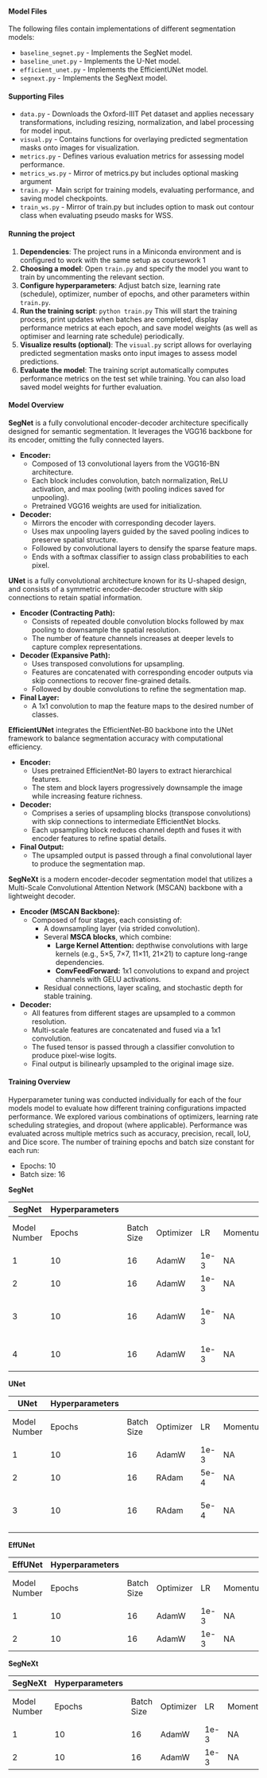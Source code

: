 


#### **Model Files**  

The following files contain implementations of different segmentation models:
- `baseline_segnet.py` - Implements the SegNet model.
- `baseline_unet.py` - Implements the U-Net model.
- `efficient_unet.py` - Implements the EfficientUNet model.
- `segnext.py` - Implements the SegNext model.
    
#### **Supporting Files**  

- `data.py` - Downloads the Oxford-IIIT Pet dataset and applies necessary transformations, including resizing, normalization, and label processing for model input.
- `visual.py` - Contains functions for overlaying predicted segmentation masks onto images for visualization.
- `metrics.py` - Defines various evaluation metrics for assessing model performance.
- `metrics_ws.py` - Mirror of metrics.py but includes optional masking argument
- `train.py` - Main script for training models, evaluating performance, and saving model checkpoints.
- `train_ws.py` - Mirror of train.py but includes option to mask out contour class when evaluating pseudo masks for WSS.

#### **Running the project**  
1.  **Dependencies**: The project runs in a Miniconda environment and is configured to work with the same setup as coursework 1 
2.  **Choosing a model**: Open `train.py` and specify the model you want to train by uncommenting the relevant section.
3.  **Configure hyperparameters**: Adjust batch size, learning rate (schedule), optimizer, number of epochs, and other parameters within `train.py`.
4.  **Run the training script**: `python train.py` This will start the training process, print updates when batches are completed, display performance metrics at each epoch, and save model weights (as well as optimiser and learning rate schedule) periodically.
5.  **Visualize results (optional)**: The `visual.py` script allows for overlaying predicted segmentation masks onto input images to assess model predictions.
6.  **Evaluate the model**: The training script automatically computes performance metrics on the test set while training. You can also load saved model weights for further evaluation.


#### **Model Overview**

**SegNet** is a fully convolutional encoder-decoder architecture specifically designed for semantic segmentation. It leverages the VGG16 backbone for its encoder, omitting the fully connected layers.
- **Encoder:**
    - Composed of 13 convolutional layers from the VGG16-BN architecture.
    - Each block includes convolution, batch normalization, ReLU activation, and max pooling (with pooling indices saved for unpooling).
    - Pretrained VGG16 weights are used for initialization.
- **Decoder:**
    - Mirrors the encoder with corresponding decoder layers.
    - Uses max unpooling layers guided by the saved pooling indices to preserve spatial structure.
    - Followed by convolutional layers to densify the sparse feature maps.        
    - Ends with a softmax classifier to assign class probabilities to each pixel.

**UNet** is a fully convolutional architecture known for its U-shaped design, and consists of a symmetric encoder-decoder structure with skip connections to retain spatial information.
- **Encoder (Contracting Path):**
    - Consists of repeated double convolution blocks followed by max pooling to downsample the spatial resolution.
    - The number of feature channels increases at deeper levels to capture complex representations.
- **Decoder (Expansive Path):**
    - Uses transposed convolutions for upsampling.
    - Features are concatenated with corresponding encoder outputs via skip connections to recover fine-grained details.
    - Followed by double convolutions to refine the segmentation map.
- **Final Layer:**
    - A 1x1 convolution to map the feature maps to the desired number of classes.
        
**EfficientUNet** integrates the EfficientNet-B0 backbone into the UNet framework to balance segmentation accuracy with computational efficiency.
- **Encoder:**
    - Uses pretrained EfficientNet-B0 layers to extract hierarchical features.
    - The stem and block layers progressively downsample the image while increasing feature richness.
- **Decoder:**
    - Comprises a series of upsampling blocks (transpose convolutions) with skip connections to intermediate EfficientNet blocks.
    - Each upsampling block reduces channel depth and fuses it with encoder features to refine spatial details.
- **Final Output:**
    - The upsampled output is passed through a final convolutional layer to produce the segmentation map.


**SegNeXt** is a modern encoder-decoder segmentation model that utilizes a Multi-Scale Convolutional Attention Network (MSCAN) backbone with a lightweight decoder.
- **Encoder (MSCAN Backbone):**
    - Composed of four stages, each consisting of:        
        - A downsampling layer (via strided convolution).
        - Several **MSCA blocks**, which combine:
            - **Large Kernel Attention:** depthwise convolutions with large kernels (e.g., 5×5, 7×7, 11×11, 21×21) to capture long-range dependencies.
            - **ConvFeedForward:** 1x1 convolutions to expand and project channels with GELU activations.
        - Residual connections, layer scaling, and stochastic depth for stable training.
- **Decoder:**
    - All features from different stages are upsampled to a common resolution.
    - Multi-scale features are concatenated and fused via a 1x1 convolution.
    - The fused tensor is passed through a classifier convolution to produce pixel-wise logits.
    - Final output is bilinearly upsampled to the original image size.




#### **Training Overview**  

Hyperparameter tuning was conducted individually for each of the four models model to evaluate how different training configurations impacted performance. We explored various combinations of optimizers, learning rate scheduling strategies, and dropout (where applicable). Performance was evaluated across multiple metrics such as accuracy, precision, recall, IoU, and Dice score. The number of training epochs and batch size constant for each run:
- Epochs: 10
- Batch size: 16

**SegNet**

| SegNet       | Hyperparameters |            |           |      |          |              |                   |                 |                     |                     |                       |                          |               | Performance |          |           |        |      |      |
| ------------ | --------------- | ---------- | --------- | ---- | -------- | ------------ | ----------------- | --------------- | ------------------- | ------------------- | --------------------- | ------------------------ | ------------- | ----------- | -------- | --------- | ------ | ---- | ---- |
| Model Number | Epochs          | Batch Size | Optimizer | LR   | Momentum | Weight Decay | LR Constant (Y/N) | LR Scheduler    | Relevant Params (1) | Relevant Params (2) | Data Transform        | Dropout                  | Saved as      | Loss        | Accuracy | Precision | Recall | IOU  | DICE |
| 1            | 10              | 16         | AdamW     | 1e-3 | NA       | 1e-4         | N                 | StepLR          | step_size= 15       | gamma =0.1          | NA                    | NA                       | SegNet        | 0.26        | 0.90     | 0.86      | 0.81   | 0.73 | 0.83 |
| 2            | 10              | 16         | AdamW     | 1e-3 | NA       | 1e-4         | N                 | CosineAnnealing | t_max = 50          | NA                  | NA                    | NA                       | SegNet_CA     | 0.24        | 0.91     | 0.86      | 0.85   | 0.76 | 0.85 |
| 3            | 10              | 16         | AdamW     | 1e-3 | NA       | 1e-4         | N                 | StepLR          | step_size= 15       | gamma =0.1          | NA                    | 0.5 at. both conv layers | SegNet_DROP   | 0.27        | 0.90     | 0.84      | 0.84   | 0.74 | 0.84 |
| 4            | 10              | 16         | AdamW     | 1e-3 | NA       | 1e-4         | N                 | StepLR          | step_size= 15       | gamma =0.1          | Rotation of 45 degree | NA                       | SegNet_rotate | 0.64        | 0.73     | 0.66      | 0.58   | 0.46 | 0.60 |

**UNet**

| UNet         | Hyperparameters |            |           |      |          |              |                   |                 |                     |                     |                |                          |          | Performance |          |           |        |      |      |
| ------------ | --------------- | ---------- | --------- | ---- | -------- | ------------ | ----------------- | --------------- | ------------------- | ------------------- | -------------- | ------------------------ | -------- | ----------- | -------- | --------- | ------ | ---- | ---- |
| Model Number | Epochs          | Batch Size | Optimizer | LR   | Momentum | Weight Decay | LR Constant (Y/N) | LR Scheduler    | Relevant Params (1) | Relevant Params (2) | Data Transform | Dropout                  | Saved as | Loss        | Accuracy | Precision | Recall | IOU  | DICE |
| 1            | 10              | 16         | AdamW     | 1e-3 | NA       | 1e-4         | N                 | StepLR          | step_size= 15       | gamma =0.1          | NA             | NA                       | UNet1    | 0.37        | 0.86     | 0.8       | 0.77   | 0.66 | 0.78 |
| 2            | 10              | 16         | RAdam     | 5e-4 | NA       | 1e-5         | N                 | CosineAnnealing | t_max = 50          | NA                  | NA             | NA                       | UNet2    | 0.35        | 0.87     | 0.81      | 0.78   | 0.67 | 0.79 |
| 3            | 10              | 16         | RAdam     | 5e-4 | NA       | 1e-5         | N                 | CosineAnnealing | t_max = 50          | NA                  | NA             | 0.3 at. both conv layers | UNet3    | 0.38        | 0.86     | 0.84      | 0.78   | 0.68 | 0.79 |

**EffUNet**

| EffUNet      | Hyperparameters |            |           |      |          |              |                   |                 |                     |                     |                |         |            | Performance |          |           |        |      |      |
| ------------ | --------------- | ---------- | --------- | ---- | -------- | ------------ | ----------------- | --------------- | ------------------- | ------------------- | -------------- | ------- | ---------- | ----------- | -------- | --------- | ------ | ---- | ---- |
| Model Number | Epochs          | Batch Size | Optimizer | LR   | Momentum | Weight Decay | LR Constant (Y/N) | LR Scheduler    | Relevant Params (1) | Relevant Params (2) | Data Transform | Dropout | Saved as   | Loss        | Accuracy | Precision | Recall | IOU  | DICE |
| 1            | 10              | 16         | AdamW     | 1e-3 | NA       | 1e-4         | N                 | StepLR          | step_size= 15       | gamma =0.1          | NA             | NA      | EffUNet    | 0.22        | 0.93     | 0.88      | 0.87   | 0.79 | -    |
| 2            | 10              | 16         | AdamW     | 1e-3 | NA       | 1e-4         | N                 | CosineAnnealing | t_max = 50          | NA                  | NA             | NA      | EffUNet_CA | 0.22        | 0.92     | 0.88      | 0.87   | 0.79 | 0.87 |

**SegNeXt**

| SegNeXt      | Hyperparameters |            |           |      |          |              |                   |                 |                     |                     |                |         |            | Performance |          |           |        |      |      |
| ------------ | --------------- | ---------- | --------- | ---- | -------- | ------------ | ----------------- | --------------- | ------------------- | ------------------- | -------------- | ------- | ---------- | ----------- | -------- | --------- | ------ | ---- | ---- |
| Model Number | Epochs          | Batch Size | Optimizer | LR   | Momentum | Weight Decay | LR Constant (Y/N) | LR Scheduler    | Relevant Params (1) | Relevant Params (2) | Data Transform | Dropout | Saved as   | Loss        | Accuracy | Precision | Recall | IOU  | DICE |
| 1            | 10              | 16         | AdamW     | 1e-3 | NA       | 1e-4         | N                 | StepLR          | step_size= 15       | gamma =0.1          | NA             | NA      | SegNeXt    | nan         | 0.87     | 0.81      | 0.79   | 0.69 | 0.7  |
| 2            | 10              | 16         | AdamW     | 1e-3 | NA       | 1e-4         | N                 | CosineAnnealing | t_max = 50          | NA                  | NA             | NA      | SegNeXt_CA |             |          |           |        |      |      |
